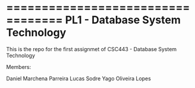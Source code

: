 ==================================
PL1 - Database System Technology
==================================

This is the repo for the first assignmet of CSC443 - Database System Technology

Members:

Daniel Marchena Parreira
Lucas Sodre
Yago Oliveira Lopes

